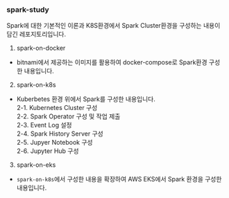 ### spark-study
Spark에 대한 기본적인 이론과 K8S환경에서 Spark Cluster환경을 구성하는 내용이 담긴 레포지토리입니다.  

1. spark-on-docker  
- bitnami에서 제공하는 이미지를 활용하여 docker-compose로 Spark환경 구성한 내용입니다.  
2. spark-on-k8s  
- Kuberbetes 환경 위에서 Spark를 구성한 내용입니다.  
  2-1. Kubernetes Cluster 구성  
  2-2. Spark Operator 구성 및 작업 제출  
  2-3. Event Log 설정  
  2-4. Spark History Server 구성  
  2-5. Jupyer Notebook 구성  
  2-6. Jupyter Hub 구성  
3. spark-on-eks  
  - `spark-on-k8s`에서 구성한 내용을 확장하여 AWS EKS에서 Spark 환경을 구성한 내용입니다.